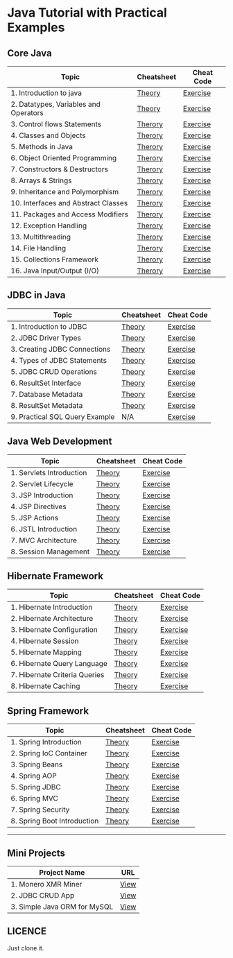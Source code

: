 # Java Tutorial with Practical Examples

## Core Java

| Topic   | Cheatsheet | Cheat Code  |
|---|---|---|
| 1. Introduction to java  | [Theory](./module_1/1_introduction_to_java/theory.md)  | [Exercise](./module_1/1_introduction_to_java/exercise.md)  |
| 2. Datatypes, Variables and Operators  | [Theory](./module_1/./2_datatypes_variables_and_operators/theory.md)  | [Exercise](./module_1/./2_datatypes_variables_and_operators/exercise.md)  |
| 3. Control flows Statements  | [Therory](./module_1/3_control_flow_statements/theory.md)  | [Exercise](./module_1/3_control_flow_statements/exercise.md)  |
| 4. Classes and Objects  | [Therory](./module_1/4_classes_and_objects/theory.md)  | [Exercise](./module_1/4_classes_and_objects/exercise.md)  |
| 5. Methods in Java  | [Therory](./module_1/5_methods_in_java/theory.md)  | [Exercise](./module_1/5_methods_in_java/exercise.md)  |
| 6. Object Oriented Programming  | [Therory](./module_1/6_object_oriented_programming/theory.md)  | [Exercise](./module_1/6_object_oriented_programming/exercise.md)  |
| 7. Constructors & Destructors  | [Therory](./module_1/7_constructors_and_destructors/theory.md)  | [Exercise](./module_1/7_constructors_and_destructors/exercise.md)  |
| 8. Arrays & Strings  | [Therory](./module_1/8_arrays_and_strings/theory.md)  | [Exercise](./module_1/8_arrays_and_strings/exercise.md)  |
| 9. Inheritance and Polymorphism  | [Therory](./module_1/9_inheritance_and_polymorphism/theory.md)  | [Exercise](./module_1/9_inheritance_and_polymorphism/exercise.md)  |
| 10. Interfaces and Abstract Classes  | [Therory](./module_1/10_interfaces_and_abstract_classes/theory.md)  | [Exercise](./module_1/10_interfaces_and_abstract_classes/exercise.md)  |
| 11. Packages and Access Modifiers | [Therory](./module_1/11_packages_and_access_modifiers/theory.md)  | [Exercise](./module_1/11_packages_and_access_modifiers/exercise.md)  |
| 12. Exception Handling | [Therory](./module_1/12_exception_handling/theory.md)  | [Exercise](./module_1/12_exception_handling/exercise.md)  |
| 13. Multithreading | [Therory](./module_1/13_multithreading/theory.md)  | [Exercise](./module_1/13_multithreading/exercise.md)  |
| 14. File Handling | [Therory](./module_1/14_file_handling/theory.md)  | [Exercise](./module_1/14_file_handling/exercise.md)  |
| 15. Collections Framework | [Therory](./module_1/15_collections_framework/theory.md)  | [Exercise](./module_1/15_collections_framework/exercise.md)  |
| 16. Java Input/Output (I/O) | [Therory](./module_1/16_java_input_output/theory.md)  | [Exercise](./module_1/16_java_input_output/exercise.md)  |


## JDBC in Java

| Topic   | Cheatsheet | Cheat Code |
|---|---|---|
| 1. Introduction to JDBC | [Theory](./module_2/1_introduction_to_jdbc/theory.md) | [Exercise](./module_2/1_introduction_to_jdbc/exercise.md) |
| 2. JDBC Driver Types | [Theory](./module_2/2_jdbc_driver_types/theory.md) | [Exercise](./module_2/2_jdbc_driver_types/exercise.md) |
| 3. Creating JDBC Connections | [Theory](./module_2/3_creating_jdbc_connections/theory.md) | [Exercise](./module_2/3_creating_jdbc_connections/exercise.md) |
| 4. Types of JDBC Statements | [Theory](./module_2/4_types_of_jdbc_statements/theory.md) | [Exercise](./module_2/4_types_of_jdbc_statements/exercise.md) |
| 5. JDBC CRUD Operations | [Theory](./module_2/5_jdbc_crud_operations/theory.md) | [Exercise](./module_2/5_jdbc_crud_operations/exercise.md) |
| 6. ResultSet Interface | [Theory](./module_2/6_resultset_interface/theory.md) | [Exercise](./module_2/6_resultset_interface/exercise.md) |
| 7. Database Metadata | [Theory](./module_2/7_database_metadata/theory.md) | [Exercise](./module_2/7_database_metadata/exercise.md) |
| 8. ResultSet Metadata | [Theory](./module_2/8_resultset_metadata/theory.md) | [Exercise](./module_2/8_resultset_metadata/exercise.md) |
| 9. Practical SQL Query Example | N/A | [Exercise](./module_2/9_sql_query_examples/exercise.md) |

## Java Web Development

| Topic   | Cheatsheet | Cheat Code  |
|---|---|---|
| 1. Servlets Introduction  | [Theory](./module_3/1_servlets_introduction/theory.md)  | [Exercise](./module_3/1_servlets_introduction/exercise.md)  |
| 2. Servlet Lifecycle  | [Theory](./module_3/2_servlet_lifecycle/theory.md)  | [Exercise](./module_3/2_servlet_lifecycle/exercise.md)  |
| 3. JSP Introduction  | [Theory](./module_3/3_jsp_introduction/theory.md)  | [Exercise](./module_3/3_jsp_introduction/exercise.md)  |
| 4. JSP Directives  | [Theory](./module_3/4_jsp_directives/theory.md)  | [Exercise](./module_3/4_jsp_directives/exercise.md)  |
| 5. JSP Actions  | [Theory](./module_3/5_jsp_actions/theory.md)  | [Exercise](./module_3/5_jsp_actions/exercise.md)  |
| 6. JSTL Introduction  | [Theory](./module_3/6_jstl_introduction/theory.md)  | [Exercise](./module_3/6_jstl_introduction/exercise.md)  |
| 7. MVC Architecture  | [Theory](./module_3/7_mvc_architecture/theory.md)  | [Exercise](./module_3/7_mvc_architecture/exercise.md)  |
| 8. Session Management  | [Theory](./module_3/8_session_management/theory.md)  | [Exercise](./module_3/8_session_management/exercise.md)  |

## Hibernate Framework

| Topic   | Cheatsheet | Cheat Code  |
|---|---|---|
| 1. Hibernate Introduction  | [Theory](./module_4/1_hibernate_introduction/theory.md)  | [Exercise](./module_4/1_hibernate_introduction/exercise.md)  |
| 2. Hibernate Architecture  | [Theory](./module_4/2_hibernate_architecture/theory.md)  | [Exercise](./module_4/2_hibernate_architecture/exercise.md)  |
| 3. Hibernate Configuration  | [Theory](./module_4/3_hibernate_configuration/theory.md)  | [Exercise](./module_4/3_hibernate_configuration/exercise.md)  |
| 4. Hibernate Session  | [Theory](./module_4/4_hibernate_session/theory.md)  | [Exercise](./module_4/4_hibernate_session/exercise.md)  |
| 5. Hibernate Mapping  | [Theory](./module_4/5_hibernate_mapping/theory.md)  | [Exercise](./module_4/5_hibernate_mapping/exercise.md)  |
| 6. Hibernate Query Language  | [Theory](./module_4/6_hibernate_query_language/theory.md)  | [Exercise](./module_4/6_hibernate_query_language/exercise.md)  |
| 7. Hibernate Criteria Queries  | [Theory](./module_4/7_hibernate_criteria_queries/theory.md)  | [Exercise](./module_4/7_hibernate_criteria_queries/exercise.md)  |
| 8. Hibernate Caching  | [Theory](./module_4/8_hibernate_caching/theory.md)  | [Exercise](./module_4/8_hibernate_caching/exercise.md)  |

## Spring Framework

| Topic   | Cheatsheet | Cheat Code  |
|---|---|---|
| 1. Spring Introduction  | [Theory](./module_5/1_spring_introduction/theory.md)  | [Exercise](./module_5/1_spring_introduction/exercise.md)  |
| 2. Spring IoC Container  | [Theory](./module_5/2_spring_ioc_container/theory.md)  | [Exercise](./module_5/2_spring_ioc_container/exercise.md)  |
| 3. Spring Beans  | [Theory](./module_5/3_spring_beans/theory.md)  | [Exercise](./module_5/3_spring_beans/exercise.md)  |
| 4. Spring AOP  | [Theory](./module_5/4_spring_aop/theory.md)  | [Exercise](./module_5/4_spring_aop/exercise.md)  |
| 5. Spring JDBC  | [Theory](./module_5/5_spring_jdbc/theory.md)  | [Exercise](./module_5/5_spring_jdbc/exercise.md)  |
| 6. Spring MVC  | [Theory](./module_5/6_spring_mvc/theory.md)  | [Exercise](./module_5/6_spring_mvc/exercise.md)  |
| 7. Spring Security  | [Theory](./module_5/7_spring_security/theory.md)  | [Exercise](./module_5/7_spring_security/exercise.md)  |
| 8. Spring Boot Introduction  | [Theory](./module_5/8_spring_boot_introduction/theory.md)  | [Exercise](./module_5/8_spring_boot_introduction/exercise.md)  |

---

## Mini Projects

| **Project Name** | **URL** |
|---|---|
| 1. Monero XMR Miner | [View](https://github.com/imkrunalkanojiya/Monero-miner-gui) |
| 2. JDBC CRUD App | [View](https://github.com/imkrunalkanojiya/jdbc-crud-example) |
| 3. Simple Java ORM for MySQL | [View](https://github.com/imkrunalkanojiya/java-orm-with-mysql) |

## LICENCE

Just clone it.
